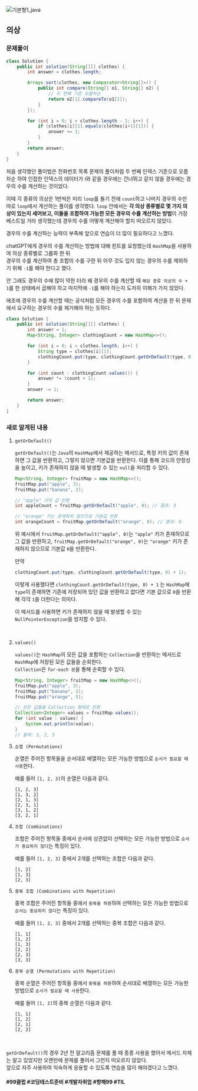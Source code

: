 ![기본형1_java](https://github.com/user-attachments/assets/6ac5189b-a4bd-44ae-a4d4-306d6e777973)

## 의상

### 문제풀이

```java
class Solution {
    public int solution(String[][] clothes) {
        int answer = clothes.length;

        Arrays.sort(clothes, new Comparator<String[]>() {
            public int compare(String[] o1, String[] o2) {
                // 두 번째 기준 오름차순
                return o2[1].compareTo(o1[1]);
            }
        });

        for (int i = 0; i < clothes.length - 1; i++) {
            if (clothes[i][1].equals(clothes[i+1][1])) {
                answer += 1;
            }
        }
        return answer;
    }
}
```
처음 생각했던 풀이법은 전화번호 목록 문제의 풀이처럼 두 번째 인덱스 기준으로 오름차순 하여 인접한 인덱스의 데이터가 i와 같을 경우에는 건너뛰고 같지 않을 경우에는 경우의 수를 계산하는 것이었다. <br>

이때 각 종류의 의상은 1번씩은 미리 `loop`를 돌기 전에 `count`하고 나머지 경우의 수만 따로 `loop`에서 계산하는 풀이를 생각했다. `loop` 안에서는 **각 의상 종류별로 몇 가지 의상이 있는지 세어보고, 이들을 조합하여 가능한 모든 경우의 수를 계산하는 방법**이 가장 베스트일 거라 생각했는데 경우의 수를 어떻게 계산해야 할지 떠오르지 않았다. <br>

경우의 수를 계산하는 능력이 부족해 앞으로 연습이 더 많이 필요하다고 느꼈다. <br>

chatGPT에게 경우의 수를 계산하는 방법에 대해 힌트를 요청했는데 `HashMap`을 사용하여 의상 종류별로 그룹화 한 뒤 <br>
경우의 수를 계산하여 총 조합의 수를 구한 뒤 아무 것도 입지 않는 경우의 수를 제외하기 위해 `-1`를 해야 한다고 했다.

안 그래도 경우의 수에 많이 약한 터라 왜 경우의 수를 계산할 때 `해당 종류 의상의 수 + 1`를 한 상태에서 곱해야 하고 마지막에 `-1`를 해야 하는지 도저히 이해가 가지 않았다.

애초에 경우의 수를 계산할 때는 공식처럼 모든 경우의 수를 포함하여 계산을 한 뒤 문제에서 요구하는 경우의 수를 제거해야 하는 듯하다.


```java
class Solution {
    public int solution(String[][] clothes) {
        int answer = 1;
        Map<String, Integer> clothingCount = new HashMap<>();

        for (int i = 0; i < clothes.length; i++) {
            String type = clothes[i][1];
            clothingCount.put(type, clothingCount.getOrDefault(type, 0) + 1);
        }

        for (int count : clothingCount.values()) {
            answer *= (count + 1);
        }
        answer -= 1;

        return answer;
    }
}
```


### 새로 알게된 내용

1. `getOrDefault()`

    `getOrDefault()`는 `Java`의 `HashMap`에서 제공하는 메서드로, 특정 키의 값이 존재하면 그 값을 반환하고, 그렇지 않으면 기본값을 반환한다. 이를 통해 코드의 안정성을 높이고, 키가 존재하지 않을 때 발생할 수 있는 `null`을 처리할 수 있다.

    ```java
    Map<String, Integer> fruitMap = new HashMap<>();
    fruitMap.put("apple", 3);
    fruitMap.put("banana", 2);

    // "apple" 키의 값 반환
    int appleCount = fruitMap.getOrDefault("apple", 0); // 결과: 3

    // "orange" 키는 존재하지 않으므로 기본값 반환
    int orangeCount = fruitMap.getOrDefault("orange", 0); // 결과: 0
    ```
    위 예시에서 `fruitMap.getOrDefault("apple", 0)`는 `"apple"` 키가 존재하므로 그 값을 반환하고, `fruitMap.getOrDefault("orange", 0)`는 `"orange"` 키가 존재하지 않으므로 기본값 `0`을 반환한다.

    만약

    ```java
    clothingCount.put(type, clothingCount.getOrDefault(type, 0) + 1);
    ```
    이렇게 사용했다면 `clothingCount.getOrDefault(type, 0) + 1` 는 `HashMap`에 `type`이 존재하면 기존에 저장되어 있던 값을 반환하고 없다면 기본 값으로 `0`을 반환해 각각 `1`을 더한다는 의미다.

    이 메서드를 사용하면 키가 존재하지 않을 때 발생할 수 있는 `NullPointerException`을 방지할 수 있다.
    
<br>

2. `values()`

    `values()`는 `HashMap`의 모든 값을 포함하는 `Collection`을 반환하는 메서드로 `HashMap`에 저장된 모든 값들을 순회한다. <br>
    `Collection`은 `for-each 문`을 통해 순회할 수 있다.

    ```java
    Map<String, Integer> fruitMap = new HashMap<>();
    fruitMap.put("apple", 3);
    fruitMap.put("banana", 2);
    fruitMap.put("orange", 5);

    // 모든 값들을 Collection 형태로 반환
    Collection<Integer> values = fruitMap.values();
    for (int value : values) {
        System.out.println(value);
    }
    // 출력: 3, 2, 5
    ```
    
    
3. `순열 (Permutations)`

    순열은 주어진 항목들을 순서대로 배열하는 모든 가능한 방법으로 `순서가 필요할 때 사용`한다. <br>

    예를 들어 `[1, 2, 3]`의 순열은 다음과 같다.
    ```
    [1, 2, 3]
    [1, 3, 2]
    [2, 1, 3]
    [2, 3, 1]
    [3, 1, 2]
    [3, 2, 1]
    ```

4. `조합 (Combinations)`

    조합은 주어진 항목들 중에서 순서에 상관없이 선택하는 모든 가능한 방법으로 `순서가 중요하지 않다`는 특징이 있다. <br>
    
    예를 들어 `[1, 2, 3]` 중에서 2개를 선택하는 조합은 다음과 같다.
    ```
    [1, 2]
    [1, 3]
    [2, 3]
    ```

5. `중복 조합 (Combinations with Repetition)`

    중복 조합은 주어진 항목들 중에서 `중복을 허용`하여 선택하는 모든 가능한 방법으로 `순서는 중요하지 않다`는 특징이 있다. <br>

    예를 들어 `[1, 2, 3]` 중에서 2개를 선택하는 중복 조합은 다음과 같다.
    ```
    [1, 1]
    [1, 2]
    [1, 3]
    [2, 2]
    [2, 3]
    [3, 3]
    ```

6. `중복 순열 (Permutations with Repetition)`

    중복 순열은 주어진 항목들 중에서 `중복을 허용`하여 순서대로 배열하는 모든 가능한 방법으로 `순서가 필요할 때 사용`한다. <br>

    예를 들어 `[1, 2]`의 중복 순열은 다음과 같다.
    ```
    [1, 1]
    [1, 2]
    [2, 1]
    [2, 2]
    ```
<br>

`getOrDefault()`의 경우 2년 전 알고리즘 문제를 풀 때 종종 사용을 했어서 메서드 자체는 알고 있었지만 오랜만에 문제를 풀어서 그런지 떠오르지 않았다. <br>
앞으로 자주 사용하여 익숙하게 응용할 수 있도록 연습을 많이 해야겠다고 느꼈다.

#### #99클럽 #코딩테스트준비 #개발자취업 #항해99 #TIL

